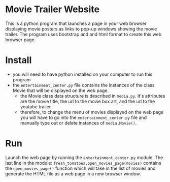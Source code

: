 # Movie Trailer Website
This is a python program that launches a page in your web browser displaying movie posters as links to pop-up windows showing the movie trailer. The program uses bootstrap and and html format to create this web browser page. 
# Install
- you will need to have python installed on your computer to run this program
- the `entertainment_center.py` file contains the instances of the class Movie that will be displayed on the web page. 
	- the Movie class data structure is described in `media.py`. It's attributes are the movie title, the url to the movie box art, and the url to the youtube trailer. 
	- therefore, to change the menu of movies displayed on the web page you will have to go into the `entertainment_center.py` file and manually type out or delete instances of `media.Movie()`.
# Run
Launch the web page by running the `entertainment_center.py` module. The last line in the module: 
`fresh_tomatoes.open_movies_page(movies)`
contains the `open_movies_page()` function which will take in the list of movies and generate the HTML file as a web page in a new browser window.  
